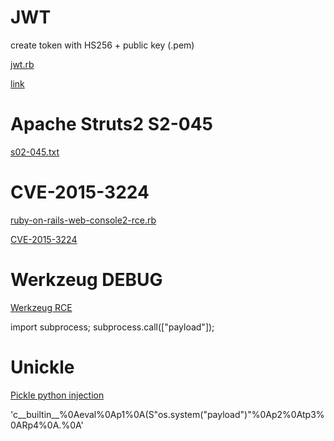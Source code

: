 # JWT

create token with HS256 + public key (.pem)

[jwt.rb](https://github.com/redirected/tricks/blob/master/jwt.rb)

[link](https://auth0.com/blog/critical-vulnerabilities-in-json-web-token-libraries/)

# Apache Struts2 S2-045

[s02-045.txt](https://github.com/redirected/tricks/blob/master/s02-045.txt)

# CVE-2015-3224

[ruby-on-rails-web-console2-rce.rb](https://github.com/0x00-0x00/CVE-2015-3224/blob/master/ruby-on-rails-web-console2-rce.rb)

[CVE-2015-3224](https://github.com/redirected/tricks/blob/master/CVE-2015-3224)

# Werkzeug DEBUG

[Werkzeug RCE](https://blog.keigher.ca/2014/12/remote-code-execution-on-misconfigured.html)

import subprocess; subprocess.call(["payload"]);

# Unickle
[Pickle python injection](http://xhyumiracle.com/python-pickle-injection/)

'c__builtin__%0Aeval%0Ap1%0A(S"os.system("payload")"%0Ap2%0Atp3%0ARp4%0A.%0A'
